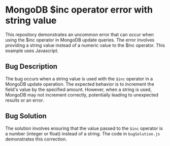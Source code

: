 # MongoDB $inc operator error with string value
This repository demonstrates an uncommon error that can occur when using the $inc operator in MongoDB update queries.  The error involves providing a string value instead of a numeric value to the $inc operator. This example uses Javascript.

## Bug Description
The bug occurs when a string value is used with the `$inc` operator in a MongoDB update operation. The expected behavior is to increment the field's value by the specified amount. However, when a string is used, MongoDB may not increment correctly, potentially leading to unexpected results or an error.

## Bug Solution
The solution involves ensuring that the value passed to the `$inc` operator is a number (integer or float) instead of a string.  The code in `bugSolution.js` demonstrates this correction.